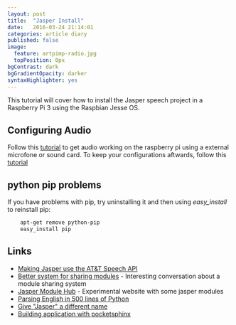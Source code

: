 ```yaml
---
layout: post
title:  "Jasper Install"
date:   2016-03-24 21:14:01
categories: article diary
published: false
image:
  feature: artpimp-radio.jpg
  topPosition: 0px
bgContrast: dark
bgGradientOpacity: darker
syntaxHighlighter: yes
---
```


This tutorial will cover how to install the Jasper speech project in a Raspberry Pi 3 using the Raspbian Jesse OS.

## Configuring Audio

Follow this [tutorial](http://cagewebdev.com/index.php/raspberry-pi-getting-audio-working/) to get audio working on the raspberry pi using a external microfone or sound card. To keep your configurations aftwards, follow this [tutorial](http://www.linuxcircle.com/2013/05/08/raspberry-pi-microphone-setup-with-usb-sound-card/.)

## python pip problems

If you have problems with pip, try uninstalling it and then using *easy_install* to reinstall pip:

```bash
    apt-get remove python-pip
    easy_install pip
```

## Links

- [Making Jasper use the AT&T Speech API](http://changingjasper.blogspot.de/2014/06/making-jasper-use-at-speech-api.html)
- [Better system for sharing modules](https://github.com/jasperproject/jasper-client/issues/163) - Interesting conversation about a module sharing system
- [Jasper Module Hub](http://jaspermoduleshub.herokuapp.com/) - Experimental website with some jasper modules
- [Parsing English in 500 lines of Python](https://spacy.io/blog/parsing-english-in-python)
- [Give "Jasper" a different name](https://github.com/jasperproject/jasper-client/issues/8)
- [Building application with pocketsphinx](http://cmusphinx.sourceforge.net/wiki/tutorialpocketsphinx)
